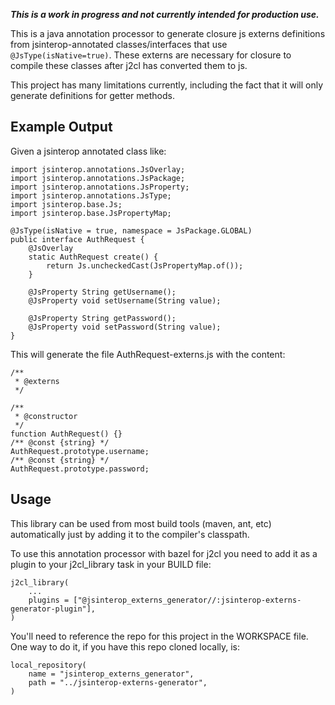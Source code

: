 ***This is a work in progress and not currently intended for production use.***

This is a java annotation processor to generate closure js externs definitions from
jsinterop-annotated classes/interfaces that use `@JsType(isNative=true)`. These externs are 
necessary for closure to compile these classes after j2cl has converted them to js.

This project has many limitations currently, including the fact that it will only generate
definitions for getter methods.

## Example Output
Given a jsinterop annotated class like:

	import jsinterop.annotations.JsOverlay;
	import jsinterop.annotations.JsPackage;
	import jsinterop.annotations.JsProperty;
	import jsinterop.annotations.JsType;
	import jsinterop.base.Js;
	import jsinterop.base.JsPropertyMap;
	
	@JsType(isNative = true, namespace = JsPackage.GLOBAL)
	public interface AuthRequest {
		@JsOverlay
		static AuthRequest create() {
			return Js.uncheckedCast(JsPropertyMap.of());
		}
	
		@JsProperty String getUsername();
		@JsProperty void setUsername(String value);
	
		@JsProperty String getPassword();
		@JsProperty void setPassword(String value);
	}

This will generate the file AuthRequest-externs.js with the content:

	/** 
	 * @externs 
	 */ 
	
	/** 
	 * @constructor 
	 */ 
	function AuthRequest() {}
	/** @const {string} */
	AuthRequest.prototype.username;
	/** @const {string} */
	AuthRequest.prototype.password;

## Usage
This library can be used from most build tools (maven, ant, etc) automatically just by adding it to the compiler's classpath.

 
To use this annotation processor with bazel for j2cl you need to add it as a plugin to 
your j2cl_library task in your BUILD file:

	j2cl_library(
	    ...
	    plugins = ["@jsinterop_externs_generator//:jsinterop-externs-generator-plugin"],
	)


You'll need to reference the repo for this project in the WORKSPACE file. One way to do it,
if you have this repo cloned locally, is:

	local_repository(
	    name = "jsinterop_externs_generator",
	    path = "../jsinterop-externs-generator",
	)
